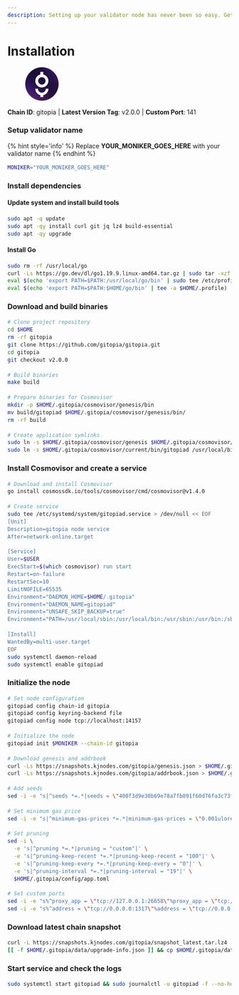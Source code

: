 ```yaml
---
description: Setting up your validator node has never been so easy. Get your validator running in minutes by following step by step instructions.
---
```


# Installation

<figure><img src="https://raw.githubusercontent.com/kj89/cosmos-images/main/logos/gitopia.png" alt=""><figcaption></figcaption></figure>

**Chain ID**: gitopia | **Latest Version Tag**: v2.0.0 | **Custom Port**: 141

### Setup validator name

{% hint style='info' %}
Replace **YOUR_MONIKER_GOES_HERE** with your validator name
{% endhint %}

```bash
MONIKER="YOUR_MONIKER_GOES_HERE"
```

### Install dependencies

#### Update system and install build tools

```bash
sudo apt -q update
sudo apt -qy install curl git jq lz4 build-essential
sudo apt -qy upgrade
```

#### Install Go

```bash
sudo rm -rf /usr/local/go
curl -Ls https://go.dev/dl/go1.19.9.linux-amd64.tar.gz | sudo tar -xzf - -C /usr/local
eval $(echo 'export PATH=$PATH:/usr/local/go/bin' | sudo tee /etc/profile.d/golang.sh)
eval $(echo 'export PATH=$PATH:$HOME/go/bin' | tee -a $HOME/.profile)
```

### Download and build binaries

```bash
# Clone project repository
cd $HOME
rm -rf gitopia
git clone https://github.com/gitopia/gitopia.git
cd gitopia
git checkout v2.0.0

# Build binaries
make build

# Prepare binaries for Cosmovisor
mkdir -p $HOME/.gitopia/cosmovisor/genesis/bin
mv build/gitopiad $HOME/.gitopia/cosmovisor/genesis/bin/
rm -rf build

# Create application symlinks
sudo ln -s $HOME/.gitopia/cosmovisor/genesis $HOME/.gitopia/cosmovisor/current -f
sudo ln -s $HOME/.gitopia/cosmovisor/current/bin/gitopiad /usr/local/bin/gitopiad -f
```

### Install Cosmovisor and create a service

```bash
# Download and install Cosmovisor
go install cosmossdk.io/tools/cosmovisor/cmd/cosmovisor@v1.4.0

# Create service
sudo tee /etc/systemd/system/gitopiad.service > /dev/null << EOF
[Unit]
Description=gitopia node service
After=network-online.target

[Service]
User=$USER
ExecStart=$(which cosmovisor) run start
Restart=on-failure
RestartSec=10
LimitNOFILE=65535
Environment="DAEMON_HOME=$HOME/.gitopia"
Environment="DAEMON_NAME=gitopiad"
Environment="UNSAFE_SKIP_BACKUP=true"
Environment="PATH=/usr/local/sbin:/usr/local/bin:/usr/sbin:/usr/bin:/sbin:/bin:/usr/games:/usr/local/games:/snap/bin:$HOME/.gitopia/cosmovisor/current/bin"

[Install]
WantedBy=multi-user.target
EOF
sudo systemctl daemon-reload
sudo systemctl enable gitopiad
```

### Initialize the node

```bash
# Set node configuration
gitopiad config chain-id gitopia
gitopiad config keyring-backend file
gitopiad config node tcp://localhost:14157

# Initialize the node
gitopiad init $MONIKER --chain-id gitopia

# Download genesis and addrbook
curl -Ls https://snapshots.kjnodes.com/gitopia/genesis.json > $HOME/.gitopia/config/genesis.json
curl -Ls https://snapshots.kjnodes.com/gitopia/addrbook.json > $HOME/.gitopia/config/addrbook.json

# Add seeds
sed -i -e "s|^seeds *=.*|seeds = \"400f3d9e30b69e78a7fb891f60d76fa3c73f0ecc@gitopia.rpc.kjnodes.com:14159\"|" $HOME/.gitopia/config/config.toml

# Set minimum gas price
sed -i -e "s|^minimum-gas-prices *=.*|minimum-gas-prices = \"0.001ulore\"|" $HOME/.gitopia/config/app.toml

# Set pruning
sed -i \
  -e 's|^pruning *=.*|pruning = "custom"|' \
  -e 's|^pruning-keep-recent *=.*|pruning-keep-recent = "100"|' \
  -e 's|^pruning-keep-every *=.*|pruning-keep-every = "0"|' \
  -e 's|^pruning-interval *=.*|pruning-interval = "19"|' \
  $HOME/.gitopia/config/app.toml

# Set custom ports
sed -i -e "s%^proxy_app = \"tcp://127.0.0.1:26658\"%proxy_app = \"tcp://127.0.0.1:14158\"%; s%^laddr = \"tcp://127.0.0.1:26657\"%laddr = \"tcp://127.0.0.1:14157\"%; s%^pprof_laddr = \"localhost:6060\"%pprof_laddr = \"localhost:14160\"%; s%^laddr = \"tcp://0.0.0.0:26656\"%laddr = \"tcp://0.0.0.0:14156\"%; s%^prometheus_listen_addr = \":26660\"%prometheus_listen_addr = \":14166\"%" $HOME/.gitopia/config/config.toml
sed -i -e "s%^address = \"tcp://0.0.0.0:1317\"%address = \"tcp://0.0.0.0:14117\"%; s%^address = \":8080\"%address = \":14180\"%; s%^address = \"0.0.0.0:9090\"%address = \"0.0.0.0:14190\"%; s%^address = \"0.0.0.0:9091\"%address = \"0.0.0.0:14191\"%; s%:8545%:14145%; s%:8546%:14146%; s%:6065%:14165%" $HOME/.gitopia/config/app.toml
```

### Download latest chain snapshot

```bash
curl -L https://snapshots.kjnodes.com/gitopia/snapshot_latest.tar.lz4 | tar -Ilz4 -xf - -C $HOME/.gitopia
[[ -f $HOME/.gitopia/data/upgrade-info.json ]] && cp $HOME/.gitopia/data/upgrade-info.json $HOME/.gitopia/cosmovisor/genesis/upgrade-info.json
```

### Start service and check the logs

```bash
sudo systemctl start gitopiad && sudo journalctl -u gitopiad -f --no-hostname -o cat
```
